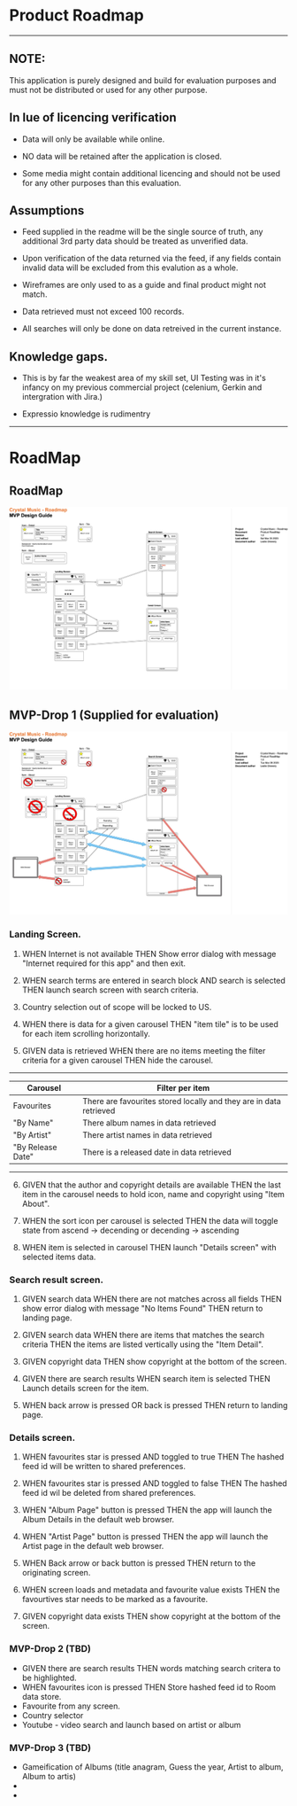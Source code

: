 # Product Roadmap

---

## NOTE:

This application is purely designed and build for evaluation purposes and must not be distributed or used for any other purpose.

## In lue of licencing verification

- Data will only be available while online.

- NO data will be retained after the application is closed.

- Some media might contain additional licencing and should not be used for any other purposes than this evaluation.

## Assumptions

- Feed supplied in the readme will be the single source of truth, any additional 3rd party data should be treated as unverified data.

- Upon verification of the data returned via the feed, if any fields contain invalid data will be excluded from this evalution as a whole.

- Wireframes are only used to as a guide and final product might not match.

- Data retrieved must not exceed 100 records.

- All searches will only be done on data retreived in the current instance.

## Knowledge gaps.

- This is by far the weakest area of my skill set,
  UI Testing was in it's infancy on my previous commercial project (celenium, Gerkin and intergration with Jira.)

- Expressio knowledge is rudimentry

---

# RoadMap

## RoadMap

![Roadmap](images/RoadMap-v1.jpg)

## MVP-Drop 1 (Supplied for evaluation)

![Roadmap Drop 1](images/MVP-V1.jpg)

### Landing Screen.

1. WHEN Internet is not available THEN Show error dialog with message "Internet required for this app" and then exit.

2. WHEN search terms are entered in search block AND search is selected THEN launch search screen with search criteria.

3. Country selection out of scope will be locked to US.

4. WHEN there is data for a given carousel THEN "item tile" is to be used for each item scrolling horizontally.

5. GIVEN data is retrieved WHEN there are no items meeting the filter criteria for a given carousel THEN hide the carousel.

---

| Carousel | Filter per item |
| ----------- | ----------- |
| Favourites | There are favourites stored locally and they are in data retrieved |
| "By Name" | There album names in data retrieved |
| "By Artist" | There artist names in data retrieved |
| "By Release Date" | There is a released date in data retrieved |

---

6. GIVEN that the author and copyright details are available THEN the last item in the carousel needs to hold icon, name and copyright
   using "Item About".

7. WHEN the sort icon per carousel is selected THEN the data will toggle state from ascend -> decending or decending -> ascending

8. WHEN item is selected in carousel THEN launch "Details screen" with selected items data.

### Search result screen.

1. GIVEN search data WHEN there are not matches across all fields THEN show error dialog with message "No Items Found" THEN return to
   landing page.

2. GIVEN search data WHEN there are items that matches the search criteria THEN the items are listed vertically using the "Item Detail".

3. GIVEN copyright data THEN show copyright at the bottom of the screen.

4. GIVEN there are search results WHEN search item is selected THEN Launch details screen for the item.

5. WHEN back arrow is pressed OR back is pressed THEN return to landing page.

### Details screen.

1. WHEN favourites star is pressed AND toggled to true THEN The hashed feed id will be written to shared preferences.

2. WHEN favourites star is pressed AND toggled to false THEN The hashed feed id wil be deleted from shared preferences.

3. WHEN "Album Page" button is pressed THEN the app will launch the Album Details in the default web browser.

4. WHEN "Artist Page" button is pressed THEN the app will launch the Artist page in the default web browser.

5. WHEN Back arrow or back button is pressed THEN return to the originating screen.

6. WHEN screen loads and metadata and favourite value exists THEN the favourtives star needs to be marked as a favourite.

7. GIVEN copyright data exists THEN show copyright at the bottom of the screen.

### MVP-Drop 2 (TBD)

- GIVEN there are search results THEN words matching search critera to be highlighted.
- WHEN favourites icon is pressed THEN Store hashed feed id to Room data store.
- Favourite from any screen.
- Country selector
- Youtube - video search and launch based on artist or album

### MVP-Drop 3 (TBD)

- Gameification of Albums (title anagram, Guess the year, Artist to album, Album to artis)
-
- 




